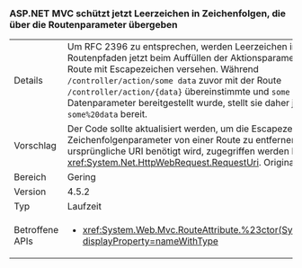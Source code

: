 ### <a name="aspnet-mvc-now-escapes-spaces-in-strings-passed-in-via-route-parameters"></a>ASP.NET MVC schützt jetzt Leerzeichen in Zeichenfolgen, die über die Routenparameter übergeben

|   |   |
|---|---|
|Details|Um RFC 2396 zu entsprechen, werden Leerzeichen in Routenpfaden jetzt beim Auffüllen der Aktionsparameter von einer Route mit Escapezeichen versehen. Während <code>/controller/action/some data</code> zuvor mit der Route <code>/controller/action/{data}</code> übereinstimmte und <code>some data</code> als Datenparameter bereitgestellt wurde, stellt sie daher jetzt <code>some%20data</code> bereit.|
|Vorschlag|Der Code sollte aktualisiert werden, um die Escapezeichen der Zeichenfolgenparameter von einer Route zu entfernen. Wenn die ursprüngliche URI benötigt wird, zugegriffen werden kann mit der <xref:System.Net.HttpWebRequest.RequestUri>. OriginalString API.|
|Bereich|Gering|
|Version|4.5.2|
|Typ|Laufzeit|
|Betroffene APIs|<ul><li><xref:System.Web.Mvc.RouteAttribute.%23ctor(System.String)?displayProperty=nameWithType></li></ul>|

